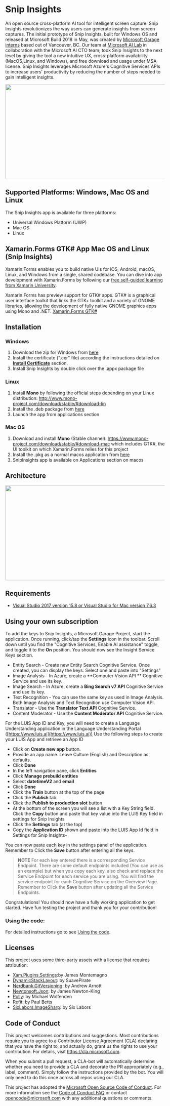 # Snip Insights

An open source cross-platform AI tool for intelligent screen capture. Snip Insights revolutionizes the way users can generate insights from screen captures. The initial prototype of Snip Insights, built for Windows OS and released at Microsoft Build 2018 in May, was created by [Microsoft Garage interns](https://www.microsoft.com/en-us/garage/) based out of Vancouver, BC. Our team at [Microsoft AI Lab](https://ailab.microsoft.com/experiments/32e85f94-3fdd-4a4b-b1ca-9f4cdf47feb6) in collaboration with the Microsoft AI CTO team; took Snip Insights to the next level by giving the tool a new intuitive UX, cross-platform availability (MacOS,Linux, and Windows), and free download and usage under MSA license. Snip Insights leverages Microsoft Azure's Cognitive Services APIs to increase users' productivity by reducing the number of steps needed to gain intelligent insights. 

<p align="center">
  <img width="560" height="300" src="https://github.com/Microsoft/ailab/blob/master/Snip-Insights/Images/SnipInsights_Homepage-Carousel_580x326_V2b.gif">
</p>

## Supported Platforms: Windows, Mac OS and Linux

The Snip Insights app is available for three platforms:

- Universal Windows Platform (UWP)
- Mac OS
- Linux

## Xamarin.Forms GTK# App Mac OS and Linux (Snip Insights)

Xamarin.Forms enables you to build native UIs for iOS, Android, macOS, Linux, and Windows from a single, shared codebase. You can dive into app development with Xamarin.Forms by following our [free self-guided learning from Xamarin University](https://university.xamarin.com/classes/track/self-guided). 

Xamarin.Forms has preview support for GTK# apps. GTK# is a graphical user interface toolkit that links the GTK+ toolkit and a variety of GNOME libraries, allowing the development of fully native GNOME graphics apps using Mono and .NET. [Xamarin.Forms GTK#](https://docs.microsoft.com/en-us/xamarin/xamarin-forms/platform/gtk?tabs=vswin)
 
## Installation

### **Windows**

1. Download the zip for Windows from [here](https://github.com/Microsoft/ailab/releases/tag/1.0.0.0)
2. Install the certificate (".cer" file) according the instructions detailed on [**Install Certificate**](/Snip-Insights/docs/Windows_Install_Certificate.md) section.
3. Install Snip Insights by double click over the .appx package file

### **Linux**

1. Install **Mono** by following the official steps depending on your Linux distribution: <http://www.mono-project.com/download/stable/#download-lin>
2. Install the .deb package from [here](https://github.com/Microsoft/ailab/releases/tag/1.0.0.0)
3. Launch the app from applications section 

### Mac OS

1. Download and install **Mono** (Stable channel): https://www.mono-project.com/download/stable/#download-mac
   which includes GTK#, the UI toolkit on which Xamarin.Forms relies for this project
2. Install the .pkg as a normal macos application from [here](https://github.com/Microsoft/ailab/releases/tag/1.0.0.0)
3. SnipInsights app is available on Applications section on macos

## Architecture
<p align="center">
  <img width="560" height="300" src="https://github.com/Microsoft/ailab/blob/master/Snip-Insights/Images/SnipInsights_Content_Image_B_1280x752.jpg">
</p>

## Requirements

* [Visual Studio 2017 version 15.8 or Visual Studio for Mac version 7.6.3](https://www.visualstudio.com/vs/)

## Using your own subscription

To add the keys to Snip Insights, a Microsoft Garage Project, start the application.  Once running, click/tap the **Settings** icon in the toolbar.  Scroll down until you find the "Cognitive Services, Enable AI assistance" toggle, and toggle it to the **On** position.  You should now see the Insight Service Keys section.

- Entity Search - Create new Entity Search Cognitive Service.  Once created, you can display the keys.  Select one and paste into "Settings"
- Image Analysis - In Azure, create a **Computer Vision API ** Cognitive Service and use its key.
- Image Search - In Azure, create a **Bing Search v7 API** Cognitive Service and use its key.
- Text Recognition - You can use the same key as used in Image Analysis.  Both Image Analysis and Text Recognition use Computer Vision API.
- Translator - Use the **Translator Text API** Cognitive Service.
- Content Moderator - Use the **Content Moderator API** Cognitive Service.

For the LUIS App ID and Key, you will need to create a Language Understanding application in the Language Understanding Portal ([https://www.luis.ai](https://www.luis.ai))
Use the following steps to create your LUIS App and retrieve an App ID

- Click on **Create new app** button.
- Provide an app name.  Leave Culture (English) and Description as defaults.
- Click **Done**
- In the left navigation pane, click **Entities**
- Click **Manage prebuild entities**
- Select **datetimeV2** and **email**
- Click **Done**
- Click the **Train** button at the top of the page
- Click the **Publish** tab.
- Click the **Publish to production slot** button
- At the bottom of the screen you will see a list with a Key String field.  Click the **Copy** button and paste that key value into the LUIS Key field in settings for Snip Insights
- Click the **Settings** tab (at the top)
- Copy the **Application ID** shown and paste into the LUIS App Id field in Settings for Snip Insights-  

You can now paste each key in the settings panel of the application.
Remember to Click the **Save** button after entering all the keys.

> **NOTE** For each key entered there is a corresponding Service Endpoint.  There are some default endpoints included (You can use as an example) but when you copy each key, also check and replace the Service Endpoint for each service you are using.  You will find the service endpoint for each Cognitive Service on the Overview Page.  Remember to Click the **Save** button after updating all the Service Endpoints.

Congratulations! You should now have a fully working application to get started. Have fun testing the project and thank you for your contribution! 
### Using the code:

For detailed instructions go to see [Using the code](docs/Using_The_Code.md).  
    

## Licenses

This project uses some third-party assets with a license that requires attribution:

- [Xam.Plugins.Settings](https://github.com/jamesmontemagno/SettingsPlugin):by James Montemagno
- [DynamicStackLayout](https://github.com/SuavePirate/DynamicStackLayout): by SuavePirate
- [Nerdbank.GitVersioning](https://github.com/aarnott/Nerdbank.GitVersioning): by Andrew Arnott 
- [Newtonsoft.Json](https://www.newtonsoft.com/json): by James Newton-King
- [Polly](https://github.com/App-vNext/Polly): by Michael Wolfenden
- [Refit](https://github.com/reactiveui/refit): by Paul Betts
- [SixLabors.ImageSharp](https://github.com/SixLabors/ImageSharp): by Six Labors

## Code of Conduct

This project welcomes contributions and suggestions.  Most contributions require you to agree to a
Contributor License Agreement (CLA) declaring that you have the right to, and actually do, grant us
the rights to use your contribution. For details, visit https://cla.microsoft.com.

When you submit a pull request, a CLA-bot will automatically determine whether you need to provide
a CLA and decorate the PR appropriately (e.g., label, comment). Simply follow the instructions
provided by the bot. You will only need to do this once across all repos using our CLA.

This project has adopted the [Microsoft Open Source Code of Conduct](https://opensource.microsoft.com/codeofconduct/).
For more information see the [Code of Conduct FAQ](https://opensource.microsoft.com/codeofconduct/faq/) or
contact [opencode@microsoft.com](mailto:opencode@microsoft.com) with any additional questions or comments.
